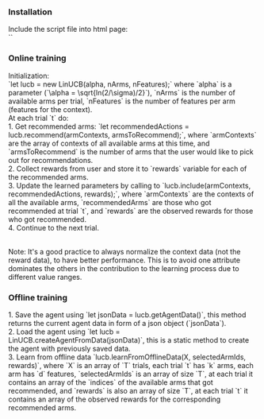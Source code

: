 <h3>Installation</h3>
Include the script file into html page:
<br/>`<script src = 'js/contextualbandits.min.js'></script>`
<br/><h3>Online training</h3>
Initialization:
<br/>`let lucb = new LinUCB(alpha, nArms, nFeatures);` where `alpha` is a parameter (`\alpha = \sqrt{ln(2/\sigma)/2}`), `nArms` is the number of available arms per trial, `nFeatures` is the number of features per arm (features for the context).
<br/>
At each trial `t` do:<br/>
    1. Get recommended arms: `let recommendedActions = lucb.recommend(armContexts, armsToRecommend);`, where `armContexts` are the array of contexts of all available arms at this time, and `armsToRecommend` is the number of arms that the user would like to pick out for recommendations.<br/>
    2. Collect rewards from user and store it to `rewards` variable for each of the recommended arms. <br/>
    3. Update the learned parameters by calling to `lucb.include(armContexts, recommendedActions, rewards);`, where `armContexts` are the contexts of all the available arms, `recommendedArms` are those who got recommended at trial `t`, and `rewards` are the observed rewards for those who got recommended.<br/>
    4. Continue to the next trial.<br/>

<br/>Note: It's a good practice to always normalize the context data (not the reward data), to have better performance. This is to avoid one attribute dominates the others in the contribution to the learning process due to different value ranges.

<h3>Offline training</h3>
1. Save the agent using `let jsonData = lucb.getAgentData()`, this method returns the current agent data in form of a json object (`jsonData`).
<br/>
2. Load the agent using `let lucb = LinUCB.createAgentFromData(jsonData)`, this is a static method to create the agent with previously saved data.
<br/>
3. Learn from offline data `lucb.learnFromOfflineData(X, selectedArmIds, rewards)`, where `X` is an array of `T` trials, each trial `t` has `k` arms, each arm has `d` features, `selectedArmIds` is an array of size `T`, at each trial it contains an array of the `indices` of the available arms that got recommended, and `rewards` is also an array of size `T`, at each trial `t` it contains an array of the observed rewards for the corresponding recommended arms.   